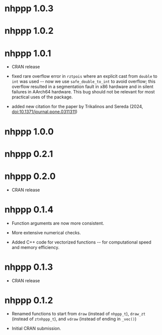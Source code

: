 # nhppp 1.0.3

# nhppp 1.0.2

# nhppp 1.0.1

* CRAN release
* fixed rare overflow error in `rztpois` where an explicit cast from `double` to `int` was used -- now we use `safe_double_to_int` to avoid overflow; this overflow resulted in a segmentation fault in x86 hardware and in silent failures in AArch64 hardware. This bug should not be relevant for most practical uses of the package.  

* added new citation for the paper by Trikalinos and Sereda (2024, <doi:10.1371/journal.pone.0311311>)


# nhppp 1.0.0

# nhppp 0.2.1

# nhppp 0.2.0

* CRAN release

# nhppp 0.1.4

* Function arguments are now more consistent.

* More extensive numerical checks.  

* Added C++ code for vectorized functions -- for computational speed and memory efficiency.  

# nhppp 0.1.3


* CRAN release

# nhppp 0.1.2

* Renamed functions to start from `draw` (instead of `nhppp_t`), `draw_zt` (instead of `ztnhppp_t`), and `vdraw` (instead of ending in `_vec()`) 

* Initial CRAN submission.

